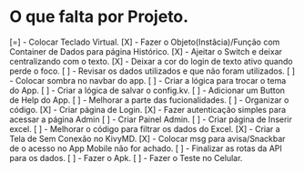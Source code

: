 # O que falta por Projeto.

[=] - Colocar Teclado Virtual.
[X] - Fazer o Objeto(Instâcia)/Função com Container de Dados para página Histórico.
[X] - Ajeitar o Switch e deixar centralizando com o texto.
[X] - Deixar a cor do login de texto ativo quando perde o foco.
[ ] - Revisar os dados utilizados e que não foram utilizados.
[ ] - Colocar sombra no navbar do app.
[ ] - Criar a lógica para trocar o tema do App.
[ ] - Criar a lógica de salvar o config.kv.
[ ] - Adicionar um Button de Help do App.
[ ] - Melhorar a parte das fucionalidades.
[ ] - Organizar o código.
[X] - Criar página de Login.
[X] - Fazer autenticação simples para acessar a página Admin
[ ] - Criar Painel Admin.
[ ] - Criar página de Inserir excel.
[ ] - Melhorar o código para filtrar os dados do Excel.
[X] - Criar a Tela de Sem Conexão no KivyMD.
[X] - Colocar msg para avisa/Snackbar de o acesso no App Mobile não for achado.
[ ] - Finalizar as rotas da API para os dados.
[ ] - Fazer o Apk.
[ ] - Fazer o Teste no Celular.
